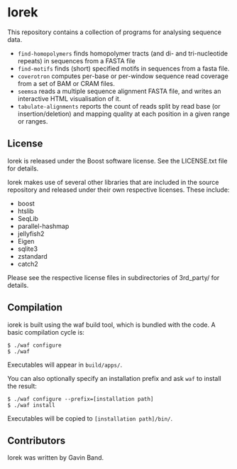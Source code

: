 # Iorek #

This repository contains a collection of programs for analysing sequence data.

- `find-homopolymers` finds homopolymer tracts (and di- and tri-nucleotide repeats) in sequences from a FASTA file
- `find-motifs` finds (short) specified motifs in sequences from a fasta file.
- `coverotron` computes per-base or per-window sequence read coverage from a set of BAM or CRAM files.
- `seemsa` reads a multiple sequence alignment FASTA file, and writes an interactive HTML visualisation of it.
- `tabulate-alignments` reports the count of reads split by read base (or insertion/deletion) and mapping quality at each position in a given range or ranges.

## License ##

Iorek is released under the Boost software license.  See the LICENSE.txt file for details.

Iorek makes use of several other libraries that are included in the source repository
and released under their own respective licenses.  These include:

* boost
* htslib
* SeqLib
* parallel-hashmap
* jellyfish2
* Eigen
* sqlite3
* zstandard
* catch2

Please see the respective license files in subdirectories of 3rd_party/ for details.

## Compilation ##

iorek is built using the waf build tool, which is bundled with the code.  A basic compilation cycle is:

```
$ ./waf configure
$ ./waf
```

Executables will appear in `build/apps/`.

You can also optionally specify an installation prefix and ask `waf` to install the result:
```
$ ./waf configure --prefix=[installation path]
$ ./waf install
```

Executables will be copied to `[installation path]/bin/`.

## Contributors ##

Iorek was written by Gavin Band.
